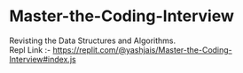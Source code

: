 # Master-the-Coding-Interview
Revisting the Data Structures and Algorithms. <br>
Repl Link :- https://replit.com/@yashjais/Master-the-Coding-Interview#index.js
